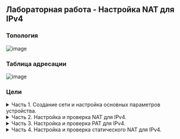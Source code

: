 ## Лабораторная работа - Настройка NAT для IPv4
### Топология  
![image](https://user-images.githubusercontent.com/112883654/209936840-8c8b1754-e91d-4454-a9d3-2ca9c1585b3d.png)
### Таблица адресации
![image](https://user-images.githubusercontent.com/112883654/209937026-0fee4cd8-d4a2-4ec1-a95e-c464fbd33749.png)
### Цели
<details><summary>Часть 1. Создание сети и настройка основных параметров устройства.</summary>  

Шаг 1. В CPT создам сеть согласно топологии.  
 ![image](https://user-images.githubusercontent.com/112883654/209966373-a6773cce-b3ac-4a13-9e83-194b8f24c73b.png)  
Шаг 2. Произведу базовую настройку маршрутизаторов по стандартному алгоритму, после чего дам вывод команды `show run` для каждого маршрутизатора.   
a.	Назначу маршрутизатору имя устройства.  
b.	Отключу поиск DNS, чтобы предотвратить попытки маршрутизатора неверно преобразовывать введенные команды таким образом, как будто они являются именами узлов.  
c.	Назначу class в качестве зашифрованного пароля привилегированного режима EXEC.  
d.	Назначу cisco в качестве пароля консоли и включу вход в систему по паролю.  
e.	Назначу cisco в качестве пароля VTY и включу вход в систему по паролю.  
f.	Зашифрую открытые пароли.  
g.	Создам баннер с предупреждением о запрете несанкционированного доступа к устройству.  
h.	Настрою IP-адресацию интерфейсов по таблице адресации.    
i.	Настрою маршрут по умолчанию от R2 до  R1.  
j.	Сохраню текущую конфигурацию в файл загрузочной конфигурации.  
 R1:  
 ![image](https://user-images.githubusercontent.com/112883654/209963188-1defae40-cdd4-4207-bf15-d12ef35268f6.png)  
 ![image](https://user-images.githubusercontent.com/112883654/209963221-a63c6588-3dcd-4986-86d9-ad7add66f449.png)  
 ![image](https://user-images.githubusercontent.com/112883654/209963252-2fe0ce70-c4c6-400e-85d3-ae82c8c20c0a.png)  
 R2:  
 ![image](https://user-images.githubusercontent.com/112883654/209965825-cccdc84c-cf44-4f92-8489-e17bfd63f432.png)  
 ![image](https://user-images.githubusercontent.com/112883654/209965873-7126ed0c-95fa-4415-b982-53d97defd0e1.png)  
 ![image](https://user-images.githubusercontent.com/112883654/209965913-aa1d529a-f71e-4746-a5a8-ba034b125980.png)  
 
 Шаг 3. Настрою базовые параметры каждого коммутатора.  
a.	Присвою коммутатору имя устройства.  
b.	Отключу поиск DNS, чтобы предотвратить попытки маршрутизатора неверно преобразовывать введенные команды таким образом, как будто они являются именами узлов.  
c.	Назначу class в качестве зашифрованного пароля привилегированного режима EXEC.  
d.	Назначу cisco в качестве пароля консоли и включу вход в систему по паролю.  
e.	Назначу cisco в качестве пароля VTY и включу вход в систему по паролю.  
f.	Зашифрую открытые пароли.  
g.	Создам баннер с предупреждением о запрете несанкционированного доступа к устройству.  
h.	Выключу все интерфейсы, которые не будут использоваться.  
i.	Настрою IP-адресацию интерфейсов по таблице адресации.  
h.	Сохраню текущую конфигурацию в файл загрузочной конфигурации.  
 S1:  
 ![image](https://user-images.githubusercontent.com/112883654/209966913-18dcc8aa-b9cc-4a40-85ff-85cc72827853.png)  
 ![image](https://user-images.githubusercontent.com/112883654/212653846-aa46760d-69e6-4a4a-bb00-b538924c82fe.png)  
 S2:  
 ![image](https://user-images.githubusercontent.com/112883654/212655763-13dd714f-7dd4-457c-97c1-7459387b38e6.png)  
 ![image](https://user-images.githubusercontent.com/112883654/212655830-120020d7-c11e-46f7-9cac-ac103cc6b579.png)  
</details> 

<details><summary>Часть 2. Настройка и проверка NAT для IPv4.</summary>  
В данной части необходимо настроить и проверить NAT для IPv4.  

Шаг 1. Настрою NAT на R1, используя пул из трех адресов 209.165.200.226 - 209.165.200.228.  
a.	Настрою простой список доступа, который определит, какие хосты будут разрешены для трансляции. В этом случае все устройства в локальной сети R1 имеют право на трансляцию.  
b.	Создам пул NAT и укажу ему имя и диапазон используемых адресов.  
*Примечание. Параметр маски сети не является разделителем IP-адресов. Это должна быть правильная маска подсети для назначенных адресов, даже если я использую не все адреса подсети в пуле.*  
c.	Настрою перевод, связывая ACL и пул с процессом преобразования.  
*Примечание. Три очень важных момента:    
Во-первых, слово «inside» имеет решающее значение для работы такого рода NAT. Если опустить его, NAT не будет работать.  
Во-вторых, номер списка - это номер ACL, настроенный на предыдущем шаге.  
В-третьих, имя пула чувствительно к регистру.*  
d.	Задам внутренний (inside) интерфейс.  
e.	Задам внешний (outside) интерфейс.  
![image](https://user-images.githubusercontent.com/112883654/212657761-66dace49-b460-4268-a158-7ee897e48f9f.png)  
 Шаг 2. Проверю конфигурацию.  
 a.	С PC-B отправлю эхо-запрос на интерфейс Lo1 (209.165.200.1) на R2.   
 ![image](https://user-images.githubusercontent.com/112883654/212670242-6b8a8bf4-7ecc-424a-88cc-10f3abe385f1.png)  
 На R1 отображу таблицу NAT с помощью команды `show ip nat translations`:    
 ![image](https://user-images.githubusercontent.com/112883654/212683239-f8107cc6-9796-49e2-a7b0-2c4f8f5286e3.png)  
 Вопросы:
Во что был транслирован внутренний локальный адрес PC-B? *209.165.200.226*  
Какой тип адреса NAT является переведенным адресом? *Inside Global*  
 
b.	С PC-A отправлю эхо-запрос интерфейса Lo1 (209.165.200.1) на R2.  
 ![image](https://user-images.githubusercontent.com/112883654/212675755-09d28f6e-fc10-49b3-82bc-96daae7e2601.png)  
 На R1 отображу таблицу NAT с помощью команды `show ip nat translations`:    
![image](https://user-images.githubusercontent.com/112883654/212683419-f3ebb3de-7bae-400f-b521-09ea2c1b3cb2.png)   
 
c.	Обращу внимание, что предыдущая трансляция для PC-B все еще находится в таблице. 
Направлю c S1 эхо-запрос на интерфейс Lo1 (209.165.200.1) на R2.  
 ![image](https://user-images.githubusercontent.com/112883654/212677027-be0997dc-f05b-4bda-936f-740fc7eb4af6.png)  
 На R1 отображу таблицу NAT с помощью команды `show ip nat translations`:    
 ![image](https://user-images.githubusercontent.com/112883654/212683852-7f3bb502-907d-498a-bad4-1259a27651a0.png)  

 d.	Направлю c S2 эхо-запрос на интерфейс Lo1 (209.165.200.1) на R2.  
 На этот раз перевод завершается неудачей:  
 ![image](https://user-images.githubusercontent.com/112883654/212679540-3cb4d2d9-052f-4a66-9395-df2012401590.png)  
 
 e.	Это ожидаемый результат, потому что выделено только 3 адреса, а мы направили эхо-запрос с четырех устройств. Напомним, что NAT — это трансляция «один-в-один».  
 Как много выделено трансляций, можно узнать при выводе команды `show ip nat translations verbose`. Учитывая ограниченный функционал CPT, примем за данность, что ответ будет 24 часа.  
 ![image](https://user-images.githubusercontent.com/112883654/212680395-df689cd8-8c2e-4887-ba3f-e9d3fff818c9.png)  
 
 f.	Учитывая, что пул ограничен тремя адресами, NAT для пула адресов недостаточен для нашего приложения. Требуется очистить преобразование NAT и статистику прежде, чем мы перейдем к PAT.  
 Учитывая ограниченный функционал CPT:  
 ![image](https://user-images.githubusercontent.com/112883654/212680923-609489fa-ede0-409d-9430-efbf80b6ba9d.png)  
</details> 

<details><summary>Часть 3. Настройка и проверка PAT для IPv4.</summary>  
В данной части необходимо настроить замену NAT на PAT в пул адресов, а затем на PAT с помощью интерфейса.  
 
Шаг 1. Удалю команду преобразования на R1.  
Чтобы начать работу в части 3, удалю команду, связывающую ACL и пул вместе.  

Шаг 2. Добавлю команду PAT на R1.  
 Теперь настрою преобразование PAT в пул адресов (ACL и Pool уже настроены, так что это единственная команда, которую нужно изменить с NAT на PAT).  
 ![image](https://user-images.githubusercontent.com/112883654/212681940-d8b815e3-8b90-4cf1-8fb2-e2fb2cc5a2d3.png)  
 
Шаг 3. Проверка PAT.   
a. Проверю, что PAT работает.  
С PC-B запущу эхо-запрос интерфейса Lo1 (209.165.200.1) на R2.  
![image](https://user-images.githubusercontent.com/112883654/212682601-ef349e2b-5028-4cce-9af4-8506d503a3b0.png)  
 
На R1 отображу таблицу NAT на R1 с помощью команды `show ip nat translations`:  
 ![image](https://user-images.githubusercontent.com/112883654/212682729-4c7dbb89-fadd-411b-bf07-acce6c4f7a25.png)  
 Вопросы:  
 Во что был транслирован внутренний локальный адрес PC-B? *209.165.200.226*  
 Какой тип адреса NAT является переведенным адресом? *Inside Global*  
 Чем отличаются выходные данные команды `show ip nat translations` из упражнения NAT? *В данном случае разницы между внутренним и внешним адресом нет.*  
 
 b.	С PC-A запущу эхо-запрос интерфейса Lo1 (209.165.200.1) на R2.  
 ![image](https://user-images.githubusercontent.com/112883654/212685541-437b8edd-10fa-4980-8f8d-b09c8846ad2a.png)  
 На R1 отображу таблицу NAT на R1 с помощью команды `show ip nat translations`:  
 ![image](https://user-images.githubusercontent.com/112883654/212686579-0787d3f6-cff4-4856-a476-862b5738bb5c.png)  

 Обращу внимание, что при повторной отправке эхо-запроса и быстром возврате к маршрутизатору есть изменения:  
 ![image](https://user-images.githubusercontent.com/112883654/212686758-ffb166ae-1b70-4dbb-81da-c3069ad27667.png)  
 
 Учитывая ограниченный функционал CPT, примем за данность, что вывод команды `show ip nat translations verbose` должен показать смену времени ожидания перевода с 24 часов до 1 минуты.  
 ![image](https://user-images.githubusercontent.com/112883654/212687566-f0492cec-c316-4a89-9f7d-b271131e0345.png)  
 
 c.	Генерирую трафик с нескольких устройств для наблюдения PAT.    
 На PC-A и PC-B использую параметр -t с командой ping, чтобы отправить безостановочный ping на интерфейс Lo1 R2 (ping -t 209.165.200.1). 
 PC-A:  
![image](https://user-images.githubusercontent.com/112883654/212689277-c3d8846a-b307-483d-8e96-ec052843b134.png)  
 PC-B:  
![image](https://user-images.githubusercontent.com/112883654/212689326-91a85703-47a7-41c1-b38d-f787bd449c4c.png)  
 Вернусь на R1 и отображу таблицу NAT на R1 с помощью команды `show ip nat translations`:  
 ![image](https://user-images.githubusercontent.com/112883654/212689230-bb0d49a4-203c-420b-a94d-928b20b6a1e6.png)  
 Обращу внимание, что внутренний глобальный адрес одинаков для обоих сеансов.  
 
 Вопрос:  
 Как маршрутизатор отслеживает, куда идут ответы? *Присваиваются уникальные номера портов.*  
 
d.	PAT в пул является очень эффективным решением для малых и средних организаций. Тем не менее, есть неиспользуемые адреса IPv4, задействованные в этом сценарии.  
Мы перейдем к PAT с перегрузкой интерфейса, чтобы устранить эту трату IPv4 адресов. 
Остановлю ping на PC-A и PC-B с помощью комбинации клавиш Ctrl-C, затем нужно очистить трансляции и статистику.  
 Учитывая ограниченный функционал CPT:  
 ![image](https://user-images.githubusercontent.com/112883654/212691623-c9c769b4-db10-4c48-a49a-8c3b4e78284b.png)  
 
 Шаг 4. На R1 удалю команды преобразования nat pool.  
 Опять же, наш список доступа (список доступа 1) по-прежнему корректен для сетевого сценария, поэтому нет необходимости воссоздавать его.  
 Кроме того, внутренний и внешний интерфейсы не меняются.  
 Чтобы начать работу с PAT к интерфейсу, требуется очистить конфигурацию, удалив пул NAT и команду, связывающую ACL и пул вместе.  
 ![image](https://user-images.githubusercontent.com/112883654/212698990-ff2333da-0b9b-442c-bb40-0699b0caf71f.png)  
 
 Шаг 5. Добавлю команду PAT (указав внешний интерфейс), которая вызовет перегрузку этого интерфейса.  
 ![image](https://user-images.githubusercontent.com/112883654/212700906-43b02c77-29e8-49b8-8c75-65ec2b3d3672.png)  
 
 Шаг 6. Протестирую и проверю конфигурацию.  
 a.	С PC-B запущу эхо-запрос интерфейса Lo1 (209.165.200.1) на R2.  
 ![image](https://user-images.githubusercontent.com/112883654/212701712-b6658825-9baa-4a8b-9ad8-5006a4a399ce.png)  
 На R1 отображу таблицу NAT на R1 с помощью команды `show ip nat translations`:  
 ![image](https://user-images.githubusercontent.com/112883654/212702112-305bb701-b18b-4524-9fec-bbb4743ef8aa.png)  
 
 b.	Сделаю трафик с нескольких устройств для наблюдения PAT.  
 На PC-A и PC-B использую параметр -t с командой ping для отправки безостановочного ping на интерфейс Lo1 R2 (ping -t 209.165.200.1). 
 PC-A:  
 ![image](https://user-images.githubusercontent.com/112883654/212704211-201165d9-44af-4820-a3aa-b685e463412c.png)  
 PC-B:  
 ![image](https://user-images.githubusercontent.com/112883654/212704409-0f7122a4-8723-47a8-b199-229332537603.png)  
 
 На S1 и S2 выполню привилегированную команду `ping` на интерфейс Lo1 R2 (ping -t 209.165.200.1) с повтором 2000:  
 S1:  
 ![image](https://user-images.githubusercontent.com/112883654/212704950-00966cb2-b92b-49a5-a208-db75ef7dfbfa.png)  
 S2:  
 ![image](https://user-images.githubusercontent.com/112883654/212705114-57ef1d72-7df6-46a2-bf0f-60e3b10f8080.png)  
 Затем вернусь к R1 и отображу таблицу NAT на R1 с помощью команды `show ip nat translations`:  
 ![image](https://user-images.githubusercontent.com/112883654/212705394-31225e9a-d76c-4a4c-9ea9-84573585dfb0.png)  
 Теперь все внутренние глобальные адреса сопоставляются с IP-адресом интерфейса g0/0/0.  
 Остановлю все пинги на PC-A и PC-B.  
</details> 

<details><summary>Часть 4. Настройка и проверка статического NAT для IPv4.</summary>  
 В данной части будет настроена статическая NAT таким образом, чтобы PC-A был доступен напрямую из Интернета. PC-A будет доступен из R2 по адресу 209.165.200.229.
*Примечание. Конфигурация ниже не соответствует рекомендуемым практикам для шлюзов, подключенных к Интернету. В лабораторной работе отсутствуют стандартные методы безопасности, чтобы сосредоточиться на успешной конфигурации статического NAT. В производственной среде решающее значение для удовлетворения этого требования будет иметь тщательная координация между сетевой инфраструктурой и группами безопасности.*  
 
 Шаг 1. На R1 очищу текущие трансляции и статистику.  
 Учитывая ограниченный функционал CPT:  

 


</details> 
